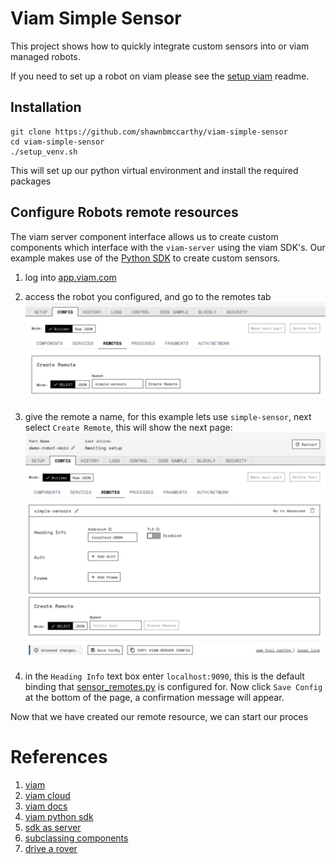 # Viam Simple Sensor
This project shows how to quickly integrate custom sensors into or viam managed 
robots. 

If you need to set up a robot on viam please see the [setup viam](setup_viam.md) readme.

## Installation
```shell
git clone https://github.com/shawnbmccarthy/viam-simple-sensor
cd viam-simple-sensor
./setup_venv.sh
```
This will set up our python virtual environment and install the required packages

## Configure Robots remote resources

The viam server component interface allows us to create custom components which interface 
with the `viam-server` using the viam SDK's. Our example makes use of the [Python SDK](https://python.viam.dev/)
to create custom sensors.



1. log into [app.viam.com](https://app.viam.com)
2. access the robot you configured, and go to the remotes tab
![configure_remotes.png](images%2Fconfigure_remotes.png)

3. give the remote a name, for this example lets use `simple-sensor`, next select `Create Remote`, this will show the next page:
![configure_remotes_2.png](images%2Fconfigure_remotes_2.png)
4. in the `Heading Info` text box enter `localhost:9090`, this is the default binding that [sensor_remotes.py](sensor_remotes.py) is configured for. Now click `Save Config` at the bottom of the page, a confirmation message will appear.

Now that we have created our remote resource, we can start our proces

# References
1. [viam](https://viam.com)
1. [viam cloud](https://app.viam.com)
1. [viam docs](https://docs.viam.com)
1. [viam python sdk](https://python.viam.dev)
1. [sdk as server](https://docs.viam.com/product-overviews/sdk-as-server/)
1. [subclassing components](https://python.viam.dev/examples/example.html#subclass-a-component)
1. [drive a rover](https://www.viam.com/resources/try-viam)

